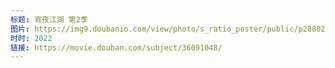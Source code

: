 ```yaml
---
标题: 宵夜江湖 第2季
图片: https://img9.doubanio.com/view/photo/s_ratio_poster/public/p2880263584.jpg
时时: 2022
链接: https://movie.douban.com/subject/36091048/
---
```

